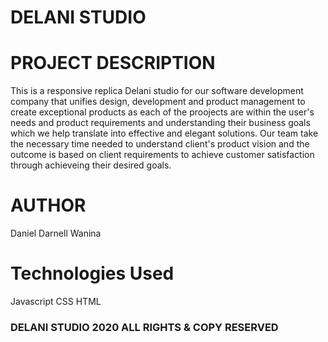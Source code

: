 # DELANI STUDIO

# PROJECT DESCRIPTION

This is a responsive replica Delani studio for our software development company that unifies design, development and product management to create exceptional products as each of the proojects are within the user's needs and product requirements and understanding their business goals which we help translate into effective and elegant solutions. 
Our team take the necessary time needed to understand client's product vision and the outcome is based on client requirements to achieve customer satisfaction through achieveing their desired goals.

# AUTHOR
Daniel Darnell Wanina

# Technologies Used
Javascript
CSS
HTML

### DELANI STUDIO 2020 ALL RIGHTS & COPY RESERVED


